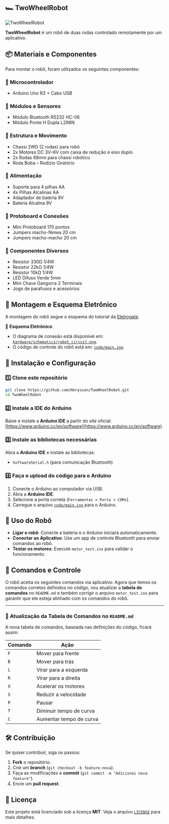 ## 🏎️ TwoWheelRobot
![TwoWheelRobot](https://github.com/user-attachments/assets/9ff26be3-1c34-4a0e-b9e6-c13ce5e63e81)

**TwoWheelRobot** é um robô de duas rodas controlado remotamente por um aplicativo. 


## 📦 Materiais e Componentes  
Para montar o robô, foram utilizados os seguintes componentes:

### 🔹 **Microcontrolador**
- Arduino Uno R3 + Cabo USB

### 🔹 **Módulos e Sensores**
- Módulo Bluetooth RS232 HC-06
- Módulo Ponte H Dupla L298N

### 🔹 **Estrutura e Movimento**
- Chassi 2WD (2 rodas) para robô
- 2x Motores DC 3V–6V com caixa de redução e eixo duplo
- 2x Rodas 68mm para chassi robótico
- Roda Boba – Rodízio Giratório

### 🔹 **Alimentação**
- Suporte para 4 pilhas AA
- 4x Pilhas Alcalinas AA
- Adaptador de bateria 9V
- Bateria Alcalina 9V

### 🔹 **Protoboard e Conexões**
- Mini Protoboard 170 pontos
- Jumpers macho-fêmea 20 cm
- Jumpers macho-macho 20 cm

### 🔹 **Componentes Diversos**
- Resistor 330Ω 1/4W 
- Resistor 22kΩ 1/4W 
- Resistor 10kΩ 1/4W 
- LED Difuso Verde 5mm
- Mini Chave Gangorra 2 Terminais
- Jogo de parafusos e acessórios

## 🔧 Montagem e Esquema Eletrônico
A montagem do robô segue o esquema do tutorial da [Eletrogate](https://blog.eletrogate.com/robo-controle-remoto-por-app/).  

📁 **Esquema Eletrônico**:  
- O diagrama de conexão está disponível em: [`hardware/schematics/robot_circuit.png`](hardware/schematics/robot_circuit.png).  
- O código de controle do robô está em: [`code/main.ino`](code/main.ino).  

## 💾 Instalação e Configuração
### 1️⃣ Clone este repositório
```bash
git clone https://github.com/Herysson/TwoWheelRobot.git
cd TwoWheelRobot
```

### 2️⃣ Instale a IDE do Arduino
Baixe e instale a **Arduino IDE** a partir do site oficial:  
[https://www.arduino.cc/en/software](https://www.arduino.cc/en/software)

### 3️⃣ Instale as bibliotecas necessárias
Abra a **Arduino IDE** e instale as bibliotecas:
- `SoftwareSerial.h` (para comunicação Bluetooth)

### 4️⃣ Faça o upload do código para o Arduino
1. Conecte o Arduino ao computador via USB.  
2. Abra a **Arduino IDE**.  
3. Selecione a porta correta (`Ferramentas > Porta > COMx`).  
4. Carregue o arquivo [`code/main.ino`](code/main.ino) para o Arduino.  

## 🚀 Uso do Robô
- **Ligar o robô**: Conecte a bateria e o Arduino iniciará automaticamente.  
- **Conectar ao Aplicativo**: Use um app de controle Bluetooth para enviar comandos ao robô.  
- **Testar os motores**: Execute `motor_test.ino` para validar o funcionamento.  

## 🤖 Comandos e Controle
O robô aceita os seguintes comandos via aplicativo:
Agora que temos os comandos corretos definidos no código, vou atualizar a **tabela de comandos** no `README.md` e também corrigir o arquivo `motor_test.ino` para garantir que ele esteja alinhado com os comandos do robô.

---

### 📌 **Atualização da Tabela de Comandos no `README.md`**
A nova tabela de comandos, baseada nas definições do código, ficará assim:

| Comando  | Ação                           |
|----------|--------------------------------|
| `F`      | Mover para frente             |
| `B`      | Mover para trás               |
| `L`      | Virar para a esquerda         |
| `R`      | Virar para a direita          |
| `X`      | Acelerar os motores           |
| `S`      | Reduzir a velocidade          |
| `P`      | Pausar                        |
| `T`      | Diminuir tempo de curva       |
| `C`      | Aumentar tempo de curva       |



## 🛠️ Contribuição
Se quiser contribuir, siga os passos:
1. **Fork** o repositório.
2. Crie um **branch** (`git checkout -b feature-nova`).
3. Faça as modificações e **commit** (`git commit -m "Adicionei nova feature"`).
4. Envie um **pull request**.

## 📜 Licença
Este projeto está licenciado sob a licença **MIT**. Veja o arquivo [`LICENSE`](LICENSE) para mais detalhes.

